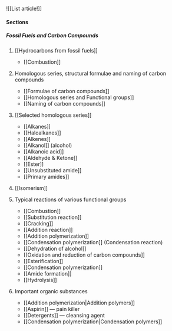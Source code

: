 ![[List article!]]

#### Sections
##### Fossil Fuels and Carbon Compounds
1. [[Hydrocarbons from fossil fuels]]
	- [[Combustion]]

2. Homologous series, structural formulae and naming of carbon compounds
	- [[Formulae of carbon compounds]]
	- [[Homologous series and Functional groups]]
	- [[Naming of carbon compounds]]

3. [[Selected homologous series]]
	- [[Alkanes]]
	- [[Haloalkanes]]
	- [[Alkenes]]
	- [[Alkanol]] (alcohol)
	- [[Alkanoic acid]]
	- [[Aldehyde & Ketone]]
	- [[Ester]]
	- [[Unsubstituted amide]]
	- [[Primary amides]]

4. [[Isomerism]]

5. Typical reactions of various functional groups
	- [[Combustion]]
	- [[Substitution reaction]]
	- [[Cracking]]
	- [[Addition reaction]]
	- [[Addition polymerization]]
	- [[Condensation polymerization]] (Condensation reaction)
	- [[Dehydration of alcohol]]
	- [[Oxidation and reduction of carbon compounds]]
	- [[Esterification]]
	- [[Condensation polymerization]]
	- [[Amide formation]]
	- [[Hydrolysis]]

6. Important organic substances
	- [[Addition polymerization|Addition polymers]]
	- [[Aspirin]] — pain killer
	- [[Detergents]] — cleansing agent
	- [[Condensation polymerization|Condensation polymers]]
